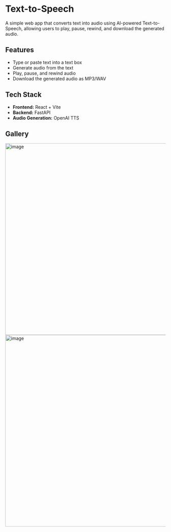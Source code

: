 # Text-to-Speech

A simple web app that converts text into audio using AI-powered Text-to-Speech, allowing users to play, pause, rewind, and download the generated audio.

## Features

- Type or paste text into a text box
- Generate audio from the text
- Play, pause, and rewind audio
- Download the generated audio as MP3/WAV

## Tech Stack

- **Frontend:** React + Vite
- **Backend:** FastAPI
- **Audio Generation:** OpenAI TTS

## Gallery

<img width="700" height="600" alt="image" src="https://github.com/user-attachments/assets/0e608c22-b4a6-4933-91a3-7b81afafc69b" />

<img width="700" height="600" alt="image" src="https://github.com/user-attachments/assets/0e731e23-5430-418a-ac12-de1b61084aa1" />

